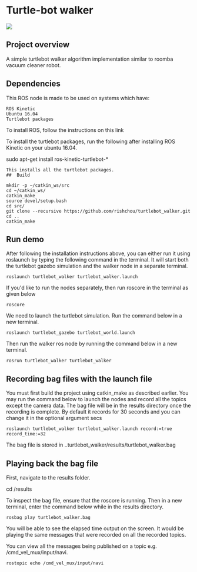 # Turtle-bot walker
<a href='https://github.com/rishchou/turtlebot_walker/blob/master/LICENSE'><img src='https://img.shields.io/badge/License-MIT-brightgreen.svg'/></a>

## Project overview
A simple turtlebot walker algorithm implementation similar to roomba vacuum cleaner robot.

## Dependencies

This ROS node is made to be used on systems which have:

    ROS Kinetic
    Ubuntu 16.04
    Turtlebot packages

To install ROS, follow the instructions on this link

To install the turtlebot packages, run the following after installing ROS Kinetic on your ubuntu 16.04.

sudo apt-get install ros-kinetic-turtlebot-*
```
This installs all the turtlebot packages.
##  Build

mkdir -p ~/catkin_ws/src
cd ~/catkin_ws/
catkin_make
source devel/setup.bash
cd src/
git clone --recursive https://github.com/rishchou/turtlebot_walker.git
cd ..
catkin_make
```
## Run demo

After following the installation instructions above, you can either run it using roslaunch by typing the following command in the terminal. It will start both the turtlebot gazebo simulation and the walker node in a separate terminal.
```
roslaunch turtlebot_walker turtlebot_walker.launch
```
If you'd like to run the nodes separately, then run roscore in the terminal as given below
```
roscore
```
We need to launch the turtlebot simulation. Run the command below in a new terminal.
```
roslaunch turtlebot_gazebo turtlebot_world.launch
```
Then run the walker ros node by running the command below in a new terminal.
```
rosrun turtlebot_walker turtlebot_walker
```
## Recording bag files with the launch file

You must first build the project using catkin_make as described earlier. You may run the command below to launch the nodes and record all the topics except the camera data. The bag file will be in the results directory once the recording is complete. By default it records for 30 seconds and you can change it in the optional argument secs
```
roslaunch turtlebot_walker turtlebot_walker.launch record:=true record_time:=32
```
The bag file is stored in ..turtlebot_walker/results/turtlebot_walker.bag
## Playing back the bag file

First, navigate to the results folder.

cd <path to repository>/results

To inspect the bag file, ensure that the roscore is running. Then in a new terminal, enter the command below while in the results directory.
```
rosbag play turtlebot_walker.bag
```
You will be able to see the elapsed time output on the screen. It would be playing the same messages that were recorded on all the recorded topics.

You can view all the messages being published on a topic e.g. /cmd_vel_mux/input/navi.
```
rostopic echo /cmd_vel_mux/input/navi
```
